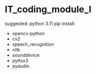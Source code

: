 # IT_coding_module_I
suggested: python 3.11
pip install:
- opencv-python
- cv2
- speech_recognition
- nltk
- sounddevice
- pyttsx3
- pyaudio
